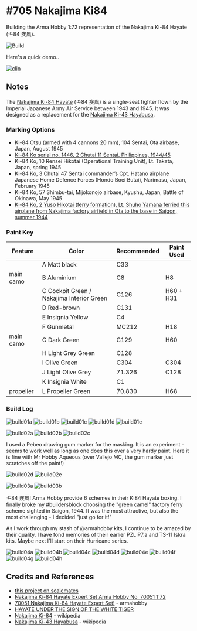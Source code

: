 # #705 Nakajima Ki84

Building the Arma Hobby 1:72 representation of the Nakajima Ki-84 Hayate (キ84 疾風).

![Build](./assets/NakajimaKi84_build.jpg?raw=true)

Here's a quick demo..

[![clip](https://img.youtube.com/vi/video_id/0.jpg)](https://www.youtube.com/watch?v=video_id)

## Notes

The [Nakajima Ki-84 Hayate](https://en.wikipedia.org/wiki/Nakajima_Ki-84) (キ84 疾風)
is a single-seat fighter flown by the Imperial Japanese Army Air Service between 1943 and 1945.
It was designed as a replacement for the [Nakajima Ki-43 Hayabusa](https://en.wikipedia.org/wiki/Nakajima_Ki-43_Hayabusa).

### Marking Options

* Ki-84 Otsu (armed with 4 cannons 20 mm), 104 Sentai, Ota airbase, Japan, August 1945
* [Ki-84 Ko serial no. 1446, 2 Chutai 11 Sentai, Philippines, 1944/45](https://ww2aircraft.net/forum/media/nakajima-ki-84-hayate-frank-luzon-1945.28968/)
* Ki-84 Ko, 10 Rensei Hikotai (Operational Training Unit), Lt. Takata, Japan, spring 1945
* Ki-84 Ko, 3 Chutai 47 Sentai commander’s Cpt. Hatano airplane Japanese Home Defence Forces (Hondo Boei Butai), Narimasu, Japan, February 1945
* Ki-84 Ko, 57 Shimbu-tai, Mijokonojo airbase, Kyushu, Japan, Battle of Okinawa, May 1945
* [Ki-84 Ko, 2 Yuso Hikotai (ferry formation), Lt. Shuho Yamana ferried this airplane from Nakajima factory airfield in Ota to the base in Saigon, summer 1944](http://armahobbynews.pl/en/blog/2022/05/06/hayate-under-the-emblem-of-the-white-tiger/)

### Paint Key

| Feature               | Color                                     | Recommended | Paint Used |
|-----------------------|-------------------------------------------|-------------|------------|
|                       | A Matt black                              | C33         |            |
| main camo             | B Aluminium                               | C8          | H8         |
|                       | C Cockpit Green / Nakajima Interior Green | C126        | H60 + H31  |
|                       | D Red-brown                               | C131        |            |
|                       | E Insignia Yellow                         | C4          |            |
|                       | F Gunmetal                                | MC212       | H18        |
| main camo             | G Dark Green                              | C129        | H60        |
|                       | H Light Grey Green                        | C128        |            |
|                       | I Olive Green                             | C304        | C304       |
|                       | J Light Olive Grey                        | 71.326      | C128       |
|                       | K Insignia White                          | C1          |            |
| propeller             | L Propeller Green                         | 70.830      | H68        |


### Build Log

![build01a](./assets/build01a.jpg?raw=true)
![build01b](./assets/build01b.jpg?raw=true)
![build01c](./assets/build01c.jpg?raw=true)
![build01d](./assets/build01d.jpg?raw=true)
![build01e](./assets/build01e.jpg?raw=true)

![build02a](./assets/build02a.jpg?raw=true)
![build02b](./assets/build02b.jpg?raw=true)
![build02c](./assets/build02c.jpg?raw=true)

I used a Pebeo drawing gum marker for the masking. It is an experiment - seems to work well as long as one does this over a very hardy paint. Here it is fine with Mr Hobby Aqueous (over Vallejo MC, the gum marker just scratches off the paint!)

![build02d](./assets/build02d.jpg?raw=true)
![build02e](./assets/build02e.jpg?raw=true)

![build03a](./assets/build03a.jpg?raw=true)
![build03b](./assets/build03b.jpg?raw=true)

キ84 疾風! Arma Hobby provide 6 schemes in their Ki84 Hayate boxing. I finally broke my #buildersblock choosing the "green camel" factory ferry scheme sighted in Saigon, 1944. It was the most attractive, but also the most challenging - I decided "just go for it!"

As I work through my stash of @armahobby kits, I continue to be amazed by their quality. I have fond memories of their earlier PZL P7.a and TS-11 Iskra kits. Maybe next I'll start on their Hurricane series.

![build04a](./assets/build04a.jpg?raw=true)
![build04b](./assets/build04b.jpg?raw=true)
![build04c](./assets/build04c.jpg?raw=true)
![build04d](./assets/build04d.jpg?raw=true)
![build04e](./assets/build04e.jpg?raw=true)
![build04f](./assets/build04f.jpg?raw=true)
![build04g](./assets/build04g.jpg?raw=true)
![build04h](./assets/build04h.jpg?raw=true)

## Credits and References

* [this project on scalemates](https://www.scalemates.com/profiles/mate.php?id=74137&p=projects&project=135851)
* [Nakajima Ki-84 Hayate Expert Set Arma Hobby No. 70051 1:72](https://www.scalemates.com/kits/arma-hobby-70051-nakajima-ki-84-hayate--1407849)
* [70051 Nakajima Ki-84 Hayate Expert Set!](https://www.armahobby.com/70051-nakajima-ki-84-hayate-expert-set.html) - armahobby
* [HAYATE UNDER THE SIGN OF THE WHITE TIGER](http://armahobbynews.pl/blog/2022/05/06/hayate-spod-znaku-bialego-tygrysa/)
* [Nakajima Ki-84](https://en.wikipedia.org/wiki/Nakajima_Ki-84) - wikipedia
* [Nakajima Ki-43 Hayabusa](https://en.wikipedia.org/wiki/Nakajima_Ki-43_Hayabusa) - wikipedia
